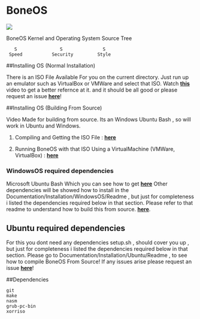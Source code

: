 # BoneOS
<img src="https://designapp.io/user-design-function/previewMyLogo/?logo_id=271982&hash=129ac10fa5"/>


BoneOS Kernel and Operating System Source Tree

```
   S                S               S
 Speed           Security         Style
```

##Installing OS (Normal Installation)

There is an ISO File Available For you on the
current directory. Just run up an emulator such 
as VirtualBox or VMWare and select that ISO. Watch
[**this**](https://www.youtube.com/watch?v=cPuapJhOFUw&feature=youtu.be) 
video to get a better refernce at it.
and it should be all good or please request an issue
[**here**](https://github.com/Bone-Project/BoneOS/issues)!

##Installing OS (Building From Source) 

Video Made for building from source. Its an Windows Ubuntu Bash , so will work in Ubuntu and Windows.

1. Compiling and Getting the ISO File : [**here**](https://www.youtube.com/watch?v=cPuapJhOFUw&feature=youtu.be)
  
2. Running BoneOS with that ISO Using a VirtualMachine (VMWare, VirtualBox) : [**here**](https://www.youtube.com/watch?v=fk3fiqYrjDk&feature=youtu.be)

### WindowsOS required dependencies

Microsoft Ubuntu Bash Which you can see how to get [**here**](http://www.howtogeek.com/249966/how-to-install-and-use-the-linux-bash-shell-on-windows-10/)
Other dependencies will be showed how to install in the Documentation/Installation/WindowsOS/Readme , but just for completeness i listed the dependencies required below in that section.
Please refer to that readme to understand how to build this from source. [**here**](https://github.com/Bone-Project/BoneOS/issues). 

## Ubuntu required dependencies
For this you dont need any dependencies setup.sh , should cover you up , but just for completeness i listed the dependencies required below in that section. Please go to Documentation/Installation/Ubuntu/Readme , to see how to compile BoneOS From Source! If any issues arise please request an issue [**here**](https://github.com/Bone-Project/BoneOS/issues)!


##Dependencies

```
git
make
nasm
grub-pc-bin
xorriso
```